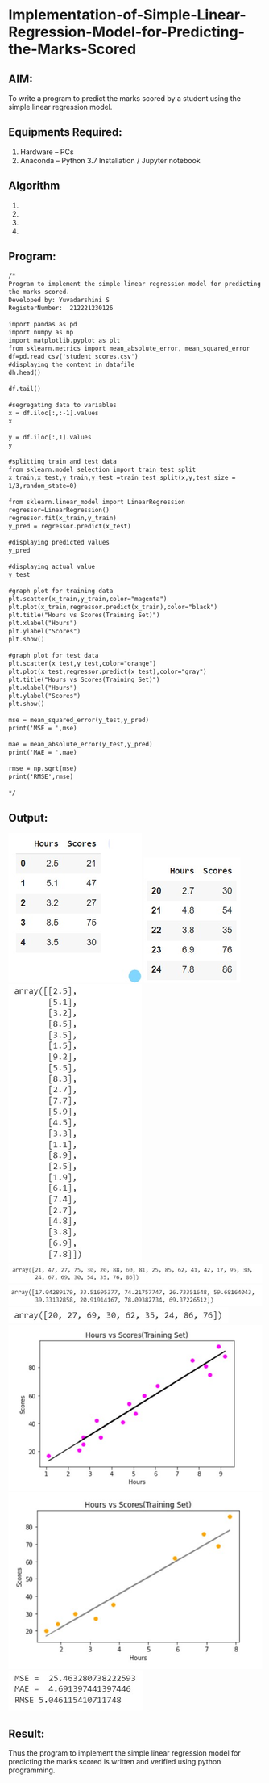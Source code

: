 # Implementation-of-Simple-Linear-Regression-Model-for-Predicting-the-Marks-Scored

## AIM:
To write a program to predict the marks scored by a student using the simple linear regression model.

## Equipments Required:
1. Hardware – PCs
2. Anaconda – Python 3.7 Installation / Jupyter notebook

## Algorithm
1. 
2. 
3. 
4. 

## Program:
```
/*
Program to implement the simple linear regression model for predicting the marks scored.
Developed by: Yuvadarshini S
RegisterNumber:  212221230126

import pandas as pd
import numpy as np
import matplotlib.pyplot as plt
from sklearn.metrics import mean_absolute_error, mean_squared_error
df=pd.read_csv('student_scores.csv')
#displaying the content in datafile
dh.head()

df.tail()

#segregating data to variables
x = df.iloc[:,:-1].values
x

y = df.iloc[:,1].values
y

#splitting train and test data
from sklearn.model_selection import train_test_split
x_train,x_test,y_train,y_test =train_test_split(x,y,test_size = 1/3,random_state=0)

from sklearn.linear_model import LinearRegression
regressor=LinearRegression()
regressor.fit(x_train,y_train)
y_pred = regressor.predict(x_test)

#displaying predicted values
y_pred

#displaying actual value
y_test

#graph plot for training data
plt.scatter(x_train,y_train,color="magenta")
plt.plot(x_train,regressor.predict(x_train),color="black")
plt.title("Hours vs Scores(Training Set)")
plt.xlabel("Hours")
plt.ylabel("Scores")
plt.show()

#graph plot for test data 
plt.scatter(x_test,y_test,color="orange") 
plt.plot(x_test,regressor.predict(x_test),color="gray") 
plt.title("Hours vs Scores(Training Set)") 
plt.xlabel("Hours") 
plt.ylabel("Scores") 
plt.show()

mse = mean_squared_error(y_test,y_pred) 
print('MSE = ',mse) 

mae = mean_absolute_error(y_test,y_pred) 
print('MAE = ',mae) 

rmse = np.sqrt(mse) 
print('RMSE',rmse)

*/
```

## Output:
![image](s1.jpg)
![image](s2.jpg)
![image](s3.jpg)
![image](s4.jpg)
![image](s5.jpg)
![image](s6.jpg)
![image](s7.jpg)
![image](s8.jpg)
![image](s9.jpg)



## Result:
Thus the program to implement the simple linear regression model for predicting the marks scored is written and verified using python programming.
